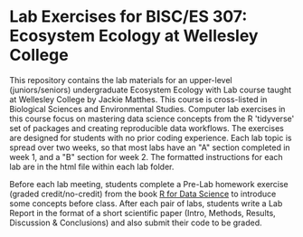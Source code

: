 # Lab Exercises for BISC/ES 307: Ecosystem Ecology at Wellesley College
This repository contains the lab materials for an upper-level (juniors/seniors) undergraduate Ecosystem Ecology with Lab course taught at Wellesley College by Jackie Matthes. This course is cross-listed in Biological Sciences and Environmental Studies. Computer lab exercises in this course focus on mastering data science concepts from the R 'tidyverse' set of packages and creating reproducible data workflows. The exercises are designed for students with no prior coding experience. Each lab topic is spread over two weeks, so that most labs have an "A" section completed in week 1, and a "B" section for week 2. The formatted instructions for each lab are in the html file within each lab folder.  

Before each lab meeting, students complete a Pre-Lab homework exercise (graded credit/no-credit) from the book [R for Data Science](http://r4ds.had.co.nz/) to introduce some concepts before class. After each pair of labs, students write a Lab Report in the format of a short scientific paper (Intro, Methods, Results, Discussion & Conclusions) and also submit their code to be graded. 
